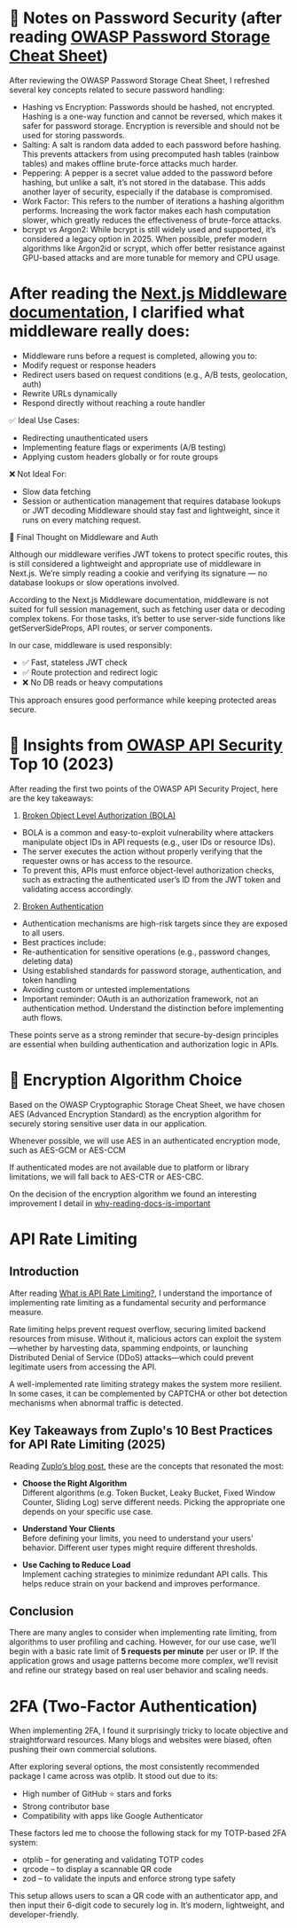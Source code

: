 # 🔐 Notes on Password Security (after reading [OWASP Password Storage Cheat Sheet](https://cheatsheetseries.owasp.org/cheatsheets/Password_Storage_Cheat_Sheet.html))

After reviewing the OWASP Password Storage Cheat Sheet, I refreshed several key concepts related to secure password handling:

- Hashing vs Encryption: Passwords should be hashed, not encrypted. Hashing is a one-way function and cannot be reversed, which makes it safer for password storage. Encryption is reversible and should not be used for storing passwords.
- Salting: A salt is random data added to each password before hashing. This prevents attackers from using precomputed hash tables (rainbow tables) and makes offline brute-force attacks much harder.
- Peppering: A pepper is a secret value added to the password before hashing, but unlike a salt, it’s not stored in the database. This adds another layer of security, especially if the database is compromised.
- Work Factor: This refers to the number of iterations a hashing algorithm performs. Increasing the work factor makes each hash computation slower, which greatly reduces the effectiveness of brute-force attacks.
- bcrypt vs Argon2: While bcrypt is still widely used and supported, it’s considered a legacy option in 2025. When possible, prefer modern algorithms like Argon2id or scrypt, which offer better resistance against GPU-based attacks and are more tunable for memory and CPU usage.

# After reading the [Next.js Middleware documentation](https://nextjs.org/docs/app/building-your-application/routing/middleware), I clarified what middleware really does:

- Middleware runs before a request is completed, allowing you to:
- Modify request or response headers
- Redirect users based on request conditions (e.g., A/B tests, geolocation, auth)
- Rewrite URLs dynamically
- Respond directly without reaching a route handler

✅ Ideal Use Cases:

- Redirecting unauthenticated users
- Implementing feature flags or experiments (A/B testing)
- Applying custom headers globally or for route groups

❌ Not Ideal For:

- Slow data fetching
- Session or authentication management that requires database lookups or JWT decoding
  Middleware should stay fast and lightweight, since it runs on every matching request.

🧠 Final Thought on Middleware and Auth

Although our middleware verifies JWT tokens to protect specific routes, this is still considered a lightweight and appropriate use of middleware in Next.js. We’re simply reading a cookie and verifying its signature — no database lookups or slow operations involved.

According to the Next.js Middleware documentation, middleware is not suited for full session management, such as fetching user data or decoding complex tokens. For those tasks, it’s better to use server-side functions like getServerSideProps, API routes, or server components.

In our case, middleware is used responsibly:

- ✅ Fast, stateless JWT check
- ✅ Route protection and redirect logic
- ❌ No DB reads or heavy computations

This approach ensures good performance while keeping protected areas secure.

# 🔐 Insights from [OWASP API Security](https://owasp.org/www-project-api-security/) Top 10 (2023)

After reading the first two points of the OWASP API Security Project, here are the key takeaways:

1. [Broken Object Level Authorization (BOLA)](https://owasp.org/API-Security/editions/2023/en/0xa2-broken-authentication/)

- BOLA is a common and easy-to-exploit vulnerability where attackers manipulate object IDs in API requests (e.g., user IDs or resource IDs).
- The server executes the action without properly verifying that the requester owns or has access to the resource.
- To prevent this, APIs must enforce object-level authorization checks, such as extracting the authenticated user’s ID from the JWT token and validating access accordingly.

2. [Broken Authentication](https://owasp.org/API-Security/editions/2023/en/0xa2-broken-authentication/)

- Authentication mechanisms are high-risk targets since they are exposed to all users.
- Best practices include:
- Re-authentication for sensitive operations (e.g., password changes, deleting data)
- Using established standards for password storage, authentication, and token handling
- Avoiding custom or untested implementations
- Important reminder: OAuth is an authorization framework, not an authentication method. Understand the distinction before implementing auth flows.

These points serve as a strong reminder that secure-by-design principles are essential when building authentication and authorization logic in APIs.

# 🔐 Encryption Algorithm Choice

Based on the OWASP Cryptographic Storage Cheat Sheet, we have chosen AES (Advanced Encryption Standard) as the encryption algorithm for securely storing sensitive user data in our application.

Whenever possible, we will use AES in an authenticated encryption mode, such as AES-GCM or AES-CCM

If authenticated modes are not available due to platform or library limitations, we will fall back to AES-CTR or AES-CBC.

On the decision of the encryption algorithm we found an interesting improvement I detail in [why-reading-docs-is-important](./why-reading-docs-is-important.md)

# API Rate Limiting

## Introduction

After reading [What is API Rate Limiting?](https://datadome.co/bot-management-protection/what-is-api-rate-limiting/), I understand the importance of implementing rate limiting as a fundamental security and performance measure.

Rate limiting helps prevent request overflow, securing limited backend resources from misuse. Without it, malicious actors can exploit the system—whether by harvesting data, spamming endpoints, or launching Distributed Denial of Service (DDoS) attacks—which could prevent legitimate users from accessing the API.

A well-implemented rate limiting strategy makes the system more resilient. In some cases, it can be complemented by CAPTCHA or other bot detection mechanisms when abnormal traffic is detected.

## Key Takeaways from Zuplo's 10 Best Practices for API Rate Limiting (2025)

Reading [Zuplo’s blog post](https://zuplo.com/blog/2025/01/06/10-best-practices-for-api-rate-limiting-in-2025), these are the concepts that resonated the most:

- **Choose the Right Algorithm**  
  Different algorithms (e.g. Token Bucket, Leaky Bucket, Fixed Window Counter, Sliding Log) serve different needs. Picking the appropriate one depends on your specific use case.

- **Understand Your Clients**  
  Before defining your limits, you need to understand your users' behavior. Different user types might require different thresholds.

- **Use Caching to Reduce Load**  
  Implement caching strategies to minimize redundant API calls. This helps reduce strain on your backend and improves performance.

## Conclusion

There are many angles to consider when implementing rate limiting, from algorithms to user profiling and caching. However, for our use case, we’ll begin with a basic rate limit of **5 requests per minute** per user or IP. If the application grows and usage patterns become more complex, we’ll revisit and refine our strategy based on real user behavior and scaling needs.

# 2FA (Two-Factor Authentication)

When implementing 2FA, I found it surprisingly tricky to locate objective and straightforward resources. Many blogs and websites were biased, often pushing their own commercial solutions.

After exploring several options, the most consistently recommended package I came across was otplib. It stood out due to its:

- High number of GitHub ⭐ stars and forks
- Strong contributor base
- Compatibility with apps like Google Authenticator

These factors led me to choose the following stack for my TOTP-based 2FA system:

- otplib – for generating and validating TOTP codes
- qrcode – to display a scannable QR code
- zod – to validate the inputs and enforce strong type safety

This setup allows users to scan a QR code with an authenticator app, and then input their 6-digit code to securely log in. It’s modern, lightweight, and developer-friendly.
